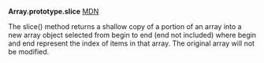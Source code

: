 **Array.prototype.slice** [MDN](https://developer.mozilla.org/en-US/docs/Web/JavaScript/Reference/Global_Objects/Array/slice)

The slice() method returns a shallow copy of a portion of an array into a new array object selected from begin to end (end not included) where begin and end represent the index of items in that array. The original array will not be modified.
